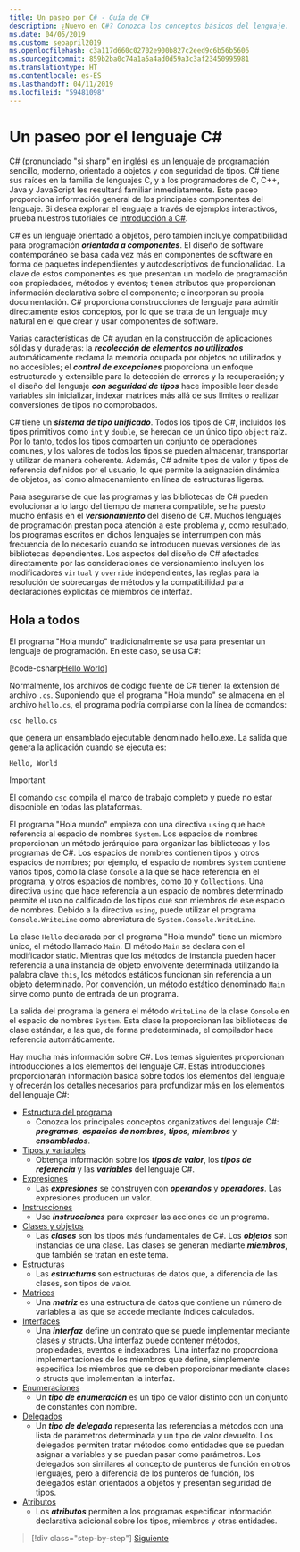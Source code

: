 ```yaml
---
title: Un paseo por C# - Guía de C#
description: ¿Nuevo en C#? Conozca los conceptos básicos del lenguaje.
ms.date: 04/05/2019
ms.custom: seoapril2019
ms.openlocfilehash: c3a117d660c02702e900b827c2eed9c6b56b5606
ms.sourcegitcommit: 859b2ba0c74a1a5a4ad0d59a3c3af23450995981
ms.translationtype: HT
ms.contentlocale: es-ES
ms.lasthandoff: 04/11/2019
ms.locfileid: "59481098"
---
```

# <a name="a-tour-of-the-c-language"></a>Un paseo por el lenguaje C#

C# (pronunciado "si sharp" en inglés) es un lenguaje de programación sencillo, moderno, orientado a objetos y con seguridad de tipos. C# tiene sus raíces en la familia de lenguajes C, y a los programadores de C, C++, Java y JavaScript les resultará familiar inmediatamente. Este paseo proporciona información general de los principales componentes del lenguaje. Si desea explorar el lenguaje a través de ejemplos interactivos, prueba nuestros tutoriales de [introducción a C#](../tutorials/intro-to-csharp/index.md).

C# es un lenguaje orientado a objetos, pero también incluye compatibilidad para programación ***orientada a componentes***. El diseño de software contemporáneo se basa cada vez más en componentes de software en forma de paquetes independientes y autodescriptivos de funcionalidad. La clave de estos componentes es que presentan un modelo de programación con propiedades, métodos y eventos; tienen atributos que proporcionan información declarativa sobre el componente; e incorporan su propia documentación. C# proporciona construcciones de lenguaje para admitir directamente estos conceptos, por lo que se trata de un lenguaje muy natural en el que crear y usar componentes de software.

Varias características de C# ayudan en la construcción de aplicaciones sólidas y duraderas: la ***recolección de elementos no utilizados*** automáticamente reclama la memoria ocupada por objetos no utilizados y no accesibles; el ***control de excepciones*** proporciona un enfoque estructurado y extensible para la detección de errores y la recuperación; y el diseño del lenguaje ***con seguridad de tipos*** hace imposible leer desde variables sin inicializar, indexar matrices más allá de sus límites o realizar conversiones de tipos no comprobados.

C# tiene un ***sistema de tipo unificado***. Todos los tipos de C#, incluidos los tipos primitivos como `int` y `double`, se heredan de un único tipo `object` raíz. Por lo tanto, todos los tipos comparten un conjunto de operaciones comunes, y los valores de todos los tipos se pueden almacenar, transportar y utilizar de manera coherente. Además, C# admite tipos de valor y tipos de referencia definidos por el usuario, lo que permite la asignación dinámica de objetos, así como almacenamiento en línea de estructuras ligeras.

Para asegurarse de que las programas y las bibliotecas de C# pueden evolucionar a lo largo del tiempo de manera compatible, se ha puesto mucho énfasis en el ***versionamiento*** del diseño de C#. Muchos lenguajes de programación prestan poca atención a este problema y, como resultado, los programas escritos en dichos lenguajes se interrumpen con más frecuencia de lo necesario cuando se introducen nuevas versiones de las bibliotecas dependientes. Los aspectos del diseño de C# afectados directamente por las consideraciones de versionamiento incluyen los modificadores `virtual` y `override` independientes, las reglas para la resolución de sobrecargas de métodos y la compatibilidad para declaraciones explícitas de miembros de interfaz.

## <a name="hello-world"></a>Hola a todos

El programa "Hola mundo" tradicionalmente se usa para presentar un lenguaje de programación. En este caso, se usa C#:

[!code-csharp[Hello World](../../../samples/snippets/csharp/tour/hello/Program.cs#L1-L8)]

Normalmente, los archivos de código fuente de C# tienen la extensión de archivo `.cs`. Suponiendo que el programa "Hola mundo" se almacena en el archivo `hello.cs`, el programa podría compilarse con la línea de comandos:

```console
csc hello.cs
```

que genera un ensamblado ejecutable denominado hello.exe. La salida que genera la aplicación cuando se ejecuta es:

```console
Hello, World
```

> [!IMPORTANT]
> El comando `csc` compila el marco de trabajo completo y puede no estar disponible en todas las plataformas.

El programa "Hola mundo" empieza con una directiva `using` que hace referencia al espacio de nombres `System`. Los espacios de nombres proporcionan un método jerárquico para organizar las bibliotecas y los programas de C#. Los espacios de nombres contienen tipos y otros espacios de nombres; por ejemplo, el espacio de nombres `System` contiene varios tipos, como la clase `Console` a la que se hace referencia en el programa, y otros espacios de nombres, como `IO` y `Collections`. Una directiva `using` que hace referencia a un espacio de nombres determinado permite el uso no calificado de los tipos que son miembros de ese espacio de nombres. Debido a la directiva `using`, puede utilizar el programa `Console.WriteLine` como abreviatura de `System.Console.WriteLine`.

La clase `Hello` declarada por el programa "Hola mundo" tiene un miembro único, el método llamado `Main`. El método `Main` se declara con el modificador static. Mientras que los métodos de instancia pueden hacer referencia a una instancia de objeto envolvente determinada utilizando la palabra clave `this`, los métodos estáticos funcionan sin referencia a un objeto determinado. Por convención, un método estático denominado `Main` sirve como punto de entrada de un programa.

La salida del programa la genera el método `WriteLine` de la clase `Console` en el espacio de nombres `System`. Esta clase la proporcionan las bibliotecas de clase estándar, a las que, de forma predeterminada, el compilador hace referencia automáticamente.

Hay mucha más información sobre C#.  Los temas siguientes proporcionan introducciones a los elementos del lenguaje C#. Estas introducciones proporcionarán información básica sobre todos los elementos del lenguaje y ofrecerán los detalles necesarios para profundizar más en los elementos del lenguaje C#:

* [Estructura del programa](program-structure.md)
  - Conozca los principales conceptos organizativos del lenguaje C#: ***programas***, ***espacios de nombres***, ***tipos***, ***miembros*** y ***ensamblados***.
* [Tipos y variables](types-and-variables.md)
  - Obtenga información sobre los ***tipos de valor***, los ***tipos de referencia*** y las ***variables*** del lenguaje C#.
* [Expresiones](expressions.md)
  - Las ***expresiones*** se construyen con ***operandos*** y ***operadores***. Las expresiones producen un valor.
* [Instrucciones](statements.md)
  - Use ***instrucciones*** para expresar las acciones de un programa.
* [Clases y objetos](classes-and-objects.md)
  - Las ***clases*** son los tipos más fundamentales de C#. Los ***objetos*** son instancias de una clase. Las clases se generan mediante ***miembros***, que también se tratan en este tema.
* [Estructuras](structs.md)
  - Las ***estructuras*** son estructuras de datos que, a diferencia de las clases, son tipos de valor.
* [Matrices](arrays.md)
  - Una ***matriz*** es una estructura de datos que contiene un número de variables a las que se accede mediante índices calculados.
* [Interfaces](interfaces.md)
  - Una ***interfaz*** define un contrato que se puede implementar mediante clases y structs. Una interfaz puede contener métodos, propiedades, eventos e indexadores. Una interfaz no proporciona implementaciones de los miembros que define, simplemente especifica los miembros que se deben proporcionar mediante clases o structs que implementan la interfaz.
* [Enumeraciones](enums.md)
  - Un ***tipo de enumeración*** es un tipo de valor distinto con un conjunto de constantes con nombre.
* [Delegados](delegates.md)
  - Un ***tipo de delegado*** representa las referencias a métodos con una lista de parámetros determinada y un tipo de valor devuelto. Los delegados permiten tratar métodos como entidades que se puedan asignar a variables y se puedan pasar como parámetros. Los delegados son similares al concepto de punteros de función en otros lenguajes, pero a diferencia de los punteros de función, los delegados están orientados a objetos y presentan seguridad de tipos.
* [Atributos](attributes.md)
  * Los ***atributos*** permiten a los programas especificar información declarativa adicional sobre los tipos, miembros y otras entidades.

> [!div class="step-by-step"]
> [Siguiente](program-structure.md)
